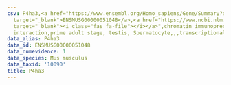 ```yaml
---
csv: P4ha3,<a href="https://www.ensembl.org/Homo_sapiens/Gene/Summary?db=core;g=ENSMUSG00000051048"
  target="_blank">ENSMUSG00000051048</a>,<a href="https://www.ncbi.nlm.nih.gov/pubmed/25450459"
  target="_blank"><i class="fas fa-file"></i></a>",chromatin immunoprecipitation assay,direct
  interaction,prime adult stage, testis, Spermatocyte,,,transcriptional regulation,
data_alias: P4ha3
data_id: ENSMUSG00000051048
data_numevidence: 1
data_species: Mus musculus
data_taxid: '10090'
title: P4ha3
---
```

